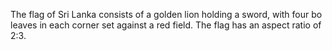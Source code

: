 The flag of Sri Lanka consists of a golden lion holding a sword, with four bo leaves in each corner set against a red field. The flag has an aspect ratio of 2:3.
